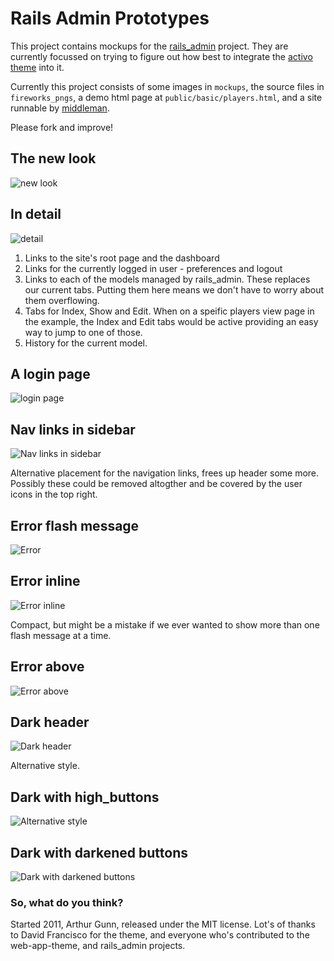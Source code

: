 # Rails Admin Prototypes

This project contains mockups for the [rails_admin](https://github.com/sferik/rails_admin) project. They are currently focussed on trying to figure out how best to integrate the [activo theme](http://activo.dmfranc.com/) into it.

Currently this project consists of some images in `mockups`, the source files in `fireworks_pngs`, a demo html page at `public/basic/players.html`, and a site runnable by [middleman](https://github.com/tdreyno/middleman).

Please fork and improve!

## The new look
![new look](https://github.com/gunn/rails_admin-prototypes/raw/master/mockups/main.png)

## In detail
![detail](https://github.com/gunn/rails_admin-prototypes/raw/master/mockups/main_with_highlights.png)

1. Links to the site's root page and the dashboard
2. Links for the currently logged in user - preferences and logout
3. Links to each of the models managed by rails_admin. These replaces our current tabs. Putting them here means we don't have to worry about them overflowing.
4. Tabs for Index, Show and Edit. When on a speific players view page in the example, the Index and Edit tabs would be active providing an easy way to jump to one of those.
5. History for the current model.

## A login page
![login page](https://github.com/gunn/rails_admin-prototypes/raw/master/mockups/login.png)

## Nav links in sidebar
![Nav links in sidebar](https://github.com/gunn/rails_admin-prototypes/raw/master/mockups/nav_in_sidebar.png)

Alternative placement for the navigation links, frees up header some more. Possibly these could be removed altogther and be covered by the user icons in the top right.

## Error flash message
![Error](https://github.com/gunn/rails_admin-prototypes/raw/master/mockups/error.png)

## Error inline
![Error inline](https://github.com/gunn/rails_admin-prototypes/raw/master/mockups/error_inline.png)

Compact, but might be a mistake if we ever wanted to show more than one flash message at a time.

## Error above
![Error above](https://github.com/gunn/rails_admin-prototypes/raw/master/mockups/error_above.png)

## Dark header
![Dark header](https://github.com/gunn/rails_admin-prototypes/raw/master/mockups/dark_header.png)

Alternative style.

## Dark with high_buttons
![Alternative style](https://github.com/gunn/rails_admin-prototypes/raw/master/mockups/dark_header_high_buttons.png)

## Dark with darkened buttons
![Dark with darkened buttons](https://github.com/gunn/rails_admin-prototypes/raw/master/mockups/dark_header_dark_buttons.png)

### So, what do you think?

Started 2011, Arthur Gunn, released under the MIT license.
Lot's of thanks to David Francisco for the theme, and everyone who's contributed to the web-app-theme, and rails_admin projects.
